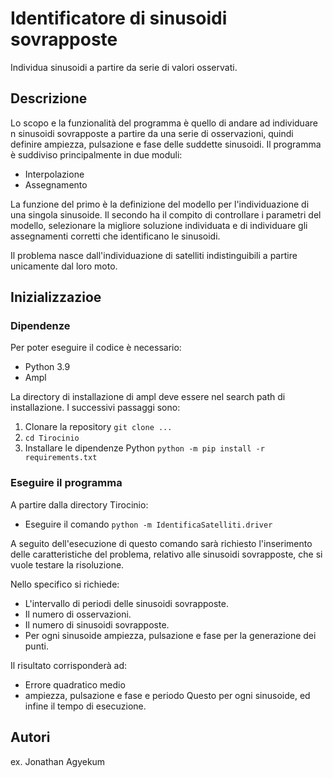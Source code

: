 # Identificatore di sinusoidi sovrapposte

Individua sinusoidi a partire da serie di valori osservati.

## Descrizione

Lo scopo e la funzionalità del programma è quello di andare ad individuare n sinusoidi sovrapposte a partire da una serie di osservazioni, 
quindi definire ampiezza, pulsazione e fase delle suddette sinusoidi.
Il programma è suddiviso principalmente in due moduli:

* Interpolazione
* Assegnamento

La funzione del primo è la definizione del modello per l'individuazione di una singola sinusoide.
Il secondo ha il compito di controllare i parametri del modello, selezionare la migliore soluzione individuata 
e di individuare gli assegnamenti corretti che identificano le sinusoidi.

Il problema nasce dall'individuazione di satelliti indistinguibili a partire unicamente dal loro moto.

## Inizializzazioe

### Dipendenze

Per poter eseguire il codice  è necessario: 

* Python 3.9
* Ampl 

La directory di installazione di ampl deve essere nel search path di installazione.
I successivi passaggi sono:

1. Clonare la repository `git clone ...`
2. `cd Tirocinio`
3. Installare le dipendenze Python `python -m pip install -r requirements.txt`


### Eseguire il programma
A partire dalla directory Tirocinio:

* Eseguire il comando `python -m IdentificaSatelliti.driver`

A seguito dell'esecuzione di questo comando sarà richiesto l'inserimento delle caratteristiche del problema, relativo alle sinusoidi sovrapposte, 
che si vuole testare la risoluzione. 

Nello specifico si richiede:
 * L'intervallo di periodi delle sinusoidi sovrapposte.
 * Il numero di osservazioni.
 * Il numero di sinusoidi sovrapposte.
 * Per ogni sinusoide ampiezza, pulsazione e fase per la generazione dei punti.

Il risultato corrisponderà ad:
 * Errore quadratico medio 
 * ampiezza, pulsazione e fase e periodo 
Questo per ogni sinusoide, ed infine il tempo di esecuzione.

## Autori

ex. Jonathan Agyekum 
